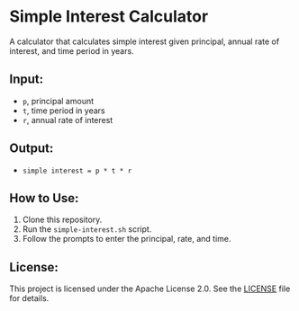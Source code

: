 # Simple Interest Calculator

A calculator that calculates simple interest given principal, annual rate of interest, and time period in years.

## Input:
- `p`, principal amount
- `t`, time period in years
- `r`, annual rate of interest

## Output:
- `simple interest = p * t * r`

## How to Use:
1. Clone this repository.
2. Run the `simple-interest.sh` script.
3. Follow the prompts to enter the principal, rate, and time.

## License:
This project is licensed under the Apache License 2.0. See the [LICENSE](LICENSE) file for details.
